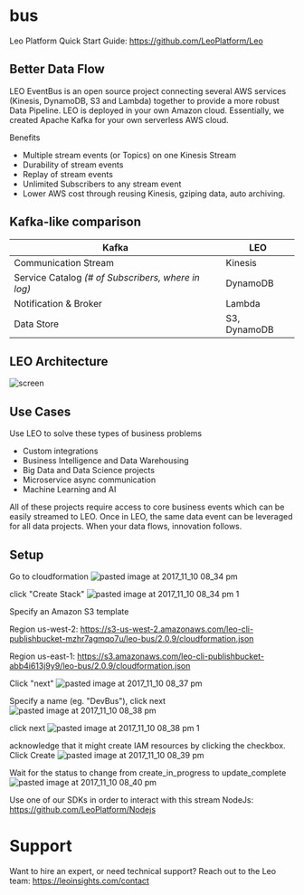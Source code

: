 # bus

Leo Platform Quick Start Guide: https://github.com/LeoPlatform/Leo

## Better Data Flow
LEO EventBus is an open source project connecting several AWS services (Kinesis, DynamoDB, S3 and Lambda) together to provide a more robust Data Pipeline.  LEO is deployed in your own Amazon cloud. Essentially, we created Apache Kafka for your own serverless AWS cloud.

Benefits
- Multiple stream events (or Topics) on one Kinesis Stream
- Durability of stream events 
- Replay of stream events
- Unlimited Subscribers to any stream event
- Lower AWS cost through reusing Kinesis, gziping data, auto archiving.   

## Kafka-like comparison
Kafka | LEO
------------ | -------------
Communication Stream | Kinesis
Service Catalog *(# of Subscribers, where in log)* | DynamoDB
Notification & Broker | Lambda
Data Store | S3, DynamoDB

## LEO Architecture
![screen](https://user-images.githubusercontent.com/16600791/32670968-d7a1bf2e-c602-11e7-9f0c-d13d1c07fb94.png)

## Use Cases
Use LEO to solve these types of business problems
- Custom integrations
- Business Intelligence and Data Warehousing
- Big Data and Data Science projects
- Microservice async communication
- Machine Learning and AI

All of these projects require access to core business events which can be easily streamed to LEO. Once in LEO, the same data event can be leveraged for all data projects. When your data flows, innovation follows.  

## Setup
Go to cloudformation
![pasted image at 2017_11_10 08_34 pm](https://user-images.githubusercontent.com/1404265/32686376-5b737fe6-c661-11e7-82c8-e27dd6d15de0.png)

click "Create Stack"
![pasted image at 2017_11_10 08_34 pm 1](https://user-images.githubusercontent.com/1404265/32686413-b6f324b6-c661-11e7-817f-af956ddbfe37.png)

Specify an Amazon S3 template  

Region us-west-2: https://s3-us-west-2.amazonaws.com/leo-cli-publishbucket-mzhr7agmqo7u/leo-bus/2.0.9/cloudformation.json 

Region us-east-1: https://s3.amazonaws.com/leo-cli-publishbucket-abb4i613j9y9/leo-bus/2.0.9/cloudformation.json

Click "next"
![pasted image at 2017_11_10 08_37 pm](https://user-images.githubusercontent.com/1404265/32686436-1c16c44c-c662-11e7-8383-bd94c8f1d803.png)

Specify a name (eg. "DevBus"), click next
![pasted image at 2017_11_10 08_38 pm](https://user-images.githubusercontent.com/1404265/32686445-3dff8e68-c662-11e7-8058-2c95899ee3fd.png)

click next
![pasted image at 2017_11_10 08_38 pm 1](https://user-images.githubusercontent.com/1404265/32686459-61619eb4-c662-11e7-9029-50a38ddaf7da.png)

acknowledge that it might create IAM resources by clicking the checkbox.  Click Create
![pasted image at 2017_11_10 08_39 pm](https://user-images.githubusercontent.com/1404265/32686466-83b9f2ea-c662-11e7-850d-15e547bdb6da.png)

Wait for the status to change from create_in_progress to update_complete
![pasted image at 2017_11_10 08_40 pm](https://user-images.githubusercontent.com/1404265/32686475-ad2d4672-c662-11e7-8e6d-ac0f5b02a4b0.png)

Use one of our SDKs in order to interact with this stream
NodeJs: https://github.com/LeoPlatform/Nodejs

# Support
Want to hire an expert, or need technical support? Reach out to the Leo team: https://leoinsights.com/contact
